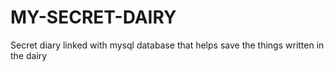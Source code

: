 # MY-SECRET-DAIRY
Secret diary linked with mysql database that helps save the things written in the dairy
